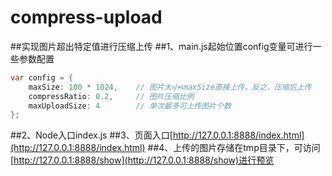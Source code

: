 # compress-upload
##实现图片超出特定值进行压缩上传
##1、main.js起始位置config变量可进行一些参数配置
```java  
var config = {
    maxSize: 100 * 1024,    // 图片大小<maxSize直接上传，反之，压缩后上传
    compressRatio: 0.2,     // 图片压缩比例
    maxUploadSize: 4        // 单次最多可上传图片个数
};
```
##2、Node入口index.js
##3、页面入口[http://127.0.0.1:8888/index.html](http://127.0.0.1:8888/index.html)
##4、上传的图片存储在tmp目录下，可访问[http://127.0.0.1:8888/show](http://127.0.0.1:8888/show)进行预览

